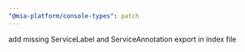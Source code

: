 ```yaml
---
"@mia-platform/console-types": patch
---
```


add missing ServiceLabel and ServiceAnnotation export in index file
